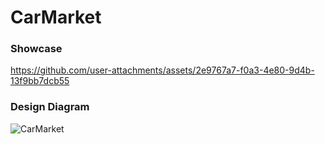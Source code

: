 # CarMarket

### Showcase

https://github.com/user-attachments/assets/2e9767a7-f0a3-4e80-9d4b-13f9bb7dcb55

### Design Diagram
![CarMarket](https://github.com/user-attachments/assets/95450a73-8bd1-4863-848e-8d25ee8190f4)


